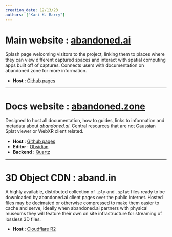 ```yaml
---
creation_date: 12/13/23
authors: ["Kari K. Barry"]
---
```


# Main website : [abandoned.ai](https://abandoned.ai) 
Splash page welcoming visitors to the project, linking them to places where they can view different captured spaces and interact with spatial computing apps built off of captures.
Connects users with documentation on abandoned.zone for more information.
- **Host** : [Github pages](https://pages.github.com/)
---

# Docs website : [abandoned.zone](https://abandoned.zone)
Designed to host all documentation, how to guides, links to information and metadata about *abandoned.ai*. Central resources that are not Gaussian Splat viewer or WebXR client related.
- **Host** : [Github pages](https://pages.github.com/)
- **Editor** : [Obsidian](https://obsidian.md/)
- **Backend** : [Quartz](https://quartz.jzhao.xyz/)
---

# 3D Object CDN : aband.in
A highly available, distributed collection of `.ply` and `.splat` files ready to be downloaded by abandoned.ai client pages over the public internet. Hosted files may be decimated or otherwise compressed to make them easier to cache and serve, ideally when abandoned.ai partners with physical museums they will feature their own on site infrastructure for streaming of lossless 3D files.
- **Host** : [Cloudflare R2](https://developers.cloudflare.com/r2/)
